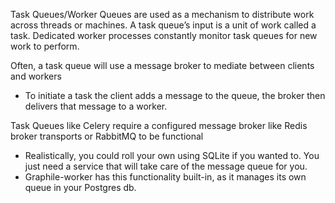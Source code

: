 
Task Queues/Worker Queues are used as a mechanism to distribute work across threads or machines.
A task queue’s input is a unit of work called a task. Dedicated worker processes constantly monitor task queues for new work to perform.

Often, a task queue will use a message broker to mediate between clients and workers
- To initiate a task the client adds a message to the queue, the broker then delivers that message to a worker.

Task Queues like Celery require a configured message broker like Redis broker transports or RabbitMQ to be functional
- Realistically, you could roll your own using SQLite if you wanted to. You just need a service that will take care of the message queue for you.
- Graphile-worker has this functionality built-in, as it manages its own queue in your Postgres db.
